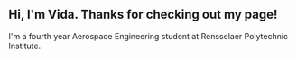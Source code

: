 ## Hi, I'm Vida. Thanks for checking out my page!
I'm a fourth year Aerospace Engineering student at Rensselaer Polytechnic Institute. 
